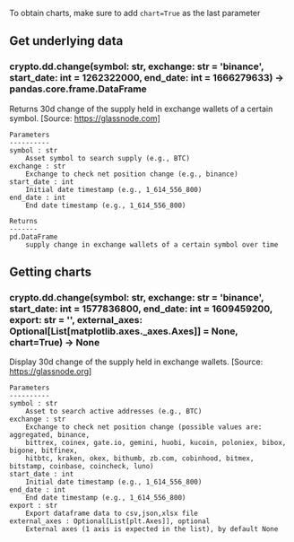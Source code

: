 To obtain charts, make sure to add `chart=True` as the last parameter

## Get underlying data 
### crypto.dd.change(symbol: str, exchange: str = 'binance', start_date: int = 1262322000, end_date: int = 1666279633) -> pandas.core.frame.DataFrame

Returns 30d change of the supply held in exchange wallets of a certain symbol.
    [Source: https://glassnode.com]

    Parameters
    ----------
    symbol : str
        Asset symbol to search supply (e.g., BTC)
    exchange : str
        Exchange to check net position change (e.g., binance)
    start_date : int
        Initial date timestamp (e.g., 1_614_556_800)
    end_date : int
        End date timestamp (e.g., 1_614_556_800)

    Returns
    -------
    pd.DataFrame
        supply change in exchange wallets of a certain symbol over time

## Getting charts 
### crypto.dd.change(symbol: str, exchange: str = 'binance', start_date: int = 1577836800, end_date: int = 1609459200, export: str = '', external_axes: Optional[List[matplotlib.axes._axes.Axes]] = None, chart=True) -> None

Display 30d change of the supply held in exchange wallets.
    [Source: https://glassnode.org]

    Parameters
    ----------
    symbol : str
        Asset to search active addresses (e.g., BTC)
    exchange : str
        Exchange to check net position change (possible values are: aggregated, binance,
        bittrex, coinex, gate.io, gemini, huobi, kucoin, poloniex, bibox, bigone, bitfinex,
        hitbtc, kraken, okex, bithumb, zb.com, cobinhood, bitmex, bitstamp, coinbase, coincheck, luno)
    start_date : int
        Initial date timestamp (e.g., 1_614_556_800)
    end_date : int
        End date timestamp (e.g., 1_614_556_800)
    export : str
        Export dataframe data to csv,json,xlsx file
    external_axes : Optional[List[plt.Axes]], optional
        External axes (1 axis is expected in the list), by default None
